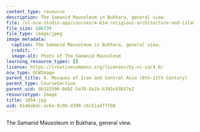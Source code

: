```yaml
---
content_type: resource
description: The Samanid Mausoleum in Bukhara, general view.
file: /ol-ocw-studio-app/courses/4-614-religious-architecture-and-islamic-cultures-fall-2002/0146a6dcac6a9c98d390c6c51adfffb0_1054.jpg
file_size: 106739
file_type: image/jpeg
image_metadata:
  caption: The Samanid Mausoleum in Bukhara, general view.
  credit: ''
  image-alt: Photo of The Samanid Mausoleum
learning_resource_types: []
license: https://creativecommons.org/licenses/by-nc-sa/4.0/
ocw_type: OCWImage
parent_title: 8. Mosques of Iran and Central Asia (8th-11th Century)
parent_type: CourseSection
parent_uid: 4b315596-0d01-5a70-8a1b-b293c03b57e2
resourcetype: Image
title: 1054.jpg
uid: 0146a6dc-ac6a-9c98-d390-c6c51adfffb0
---
```

The Samanid Mausoleum in Bukhara, general view.